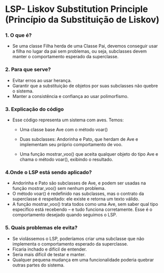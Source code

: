 # LSP- Liskov Substitution Principle (Princípio da Substituição de Liskov)

### 1. O que é?
- Se uma classe Filha herda de uma Classe Pai, devemos conseguir usar a filha no lugar da pai sem problemas, ou seja, subclasses devem manter o comportamento esperado da superclasse.

### 2. Para que serve? 
 - Evitar erros ao usar herança.
 - Garantir que a substituição de objetos por suas subclasses não quebre o sistema.
 - Manter a consistência e confiança ao usar polimorfismo.

### 3. Explicação do código
 - Esse código representa um sistema com aves. Temos: 
    - Uma classe base Ave com o método voar()

    - Duas subclasses: Andorinha e Pato, que herdam de Ave e implementam seu próprio comportamento de voo.

    - Uma função mostrar_voo() que aceita qualquer objeto do tipo Ave e chama o método voar(), exibindo o resultado.

### 4.Onde o LSP está sendo aplicado?
 - Andorinha e Pato são subclasses de Ave, e podem ser usadas na função mostrar_voo() sem nenhum problema.
 - O método voar() é redefinido nas subclasses, mas o contrato da superclasse é respeitado: ele existe e retorna um texto válido.
 - A função mostrar_voo() trata todos como uma Ave, sem saber qual tipo específico está recebendo – e tudo funciona corretamente.
Esse é o comportamento desejado quando seguimos o LSP.

### 5. Quais problemas ele evita?
 - Se violássemos o LSP, poderíamos criar uma subclasse que não implementa o comportamento esperado da superclasse.
 - Ficaria inchado e difícil de entender.
 - Seria mais difícil de testar e manter.
 - Qualquer pequena mudança em uma funcionalidade poderia quebrar outras partes do sistema.
 